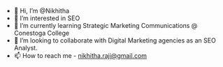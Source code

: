 - 👋 Hi, I’m @Nikhitha
- 👀 I’m interested in SEO
- 🌱 I’m currently learning Strategic Marketing Communications @ Conestoga College
- 💞️ I’m looking to collaborate with Digital Marketing agencies as an SEO Analyst.
- 📫 How to reach me - nikhitha.raji@gmail.com

<!---
Nikhithha/Nikhithha is a ✨ special ✨ repository because its `README.md` (this file) appears on your GitHub profile.
You can click the Preview link to take a look at your changes.
--->
